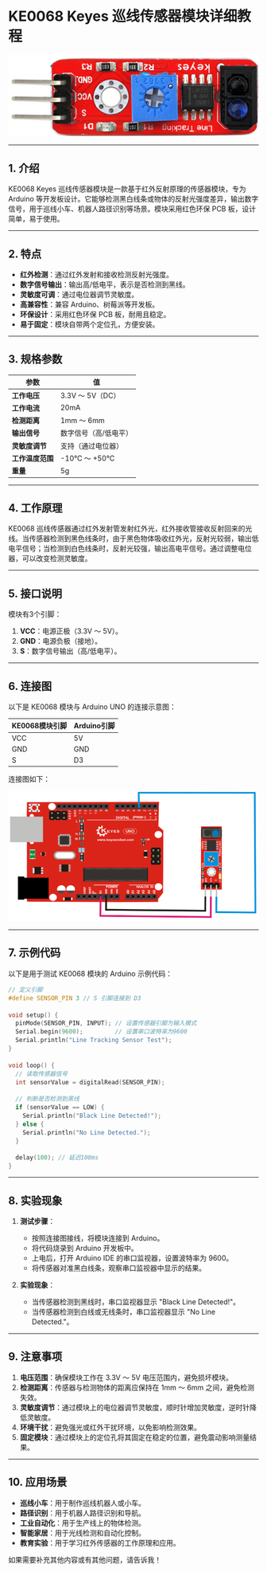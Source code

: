 # **KE0068 Keyes 巡线传感器模块详细教程**

![image-20250312164940230](media/image-20250312164940230.png)

---

## **1. 介绍**

KE0068 Keyes 巡线传感器模块是一款基于红外反射原理的传感器模块，专为 Arduino 等开发板设计。它能够检测黑白线条或物体的反射光强度差异，输出数字信号，用于巡线小车、机器人路径识别等场景。模块采用红色环保 PCB 板，设计简单，易于使用。

---

## **2. 特点**

- **红外检测**：通过红外发射和接收检测反射光强度。
- **数字信号输出**：输出高/低电平，表示是否检测到黑线。
- **灵敏度可调**：通过电位器调节灵敏度。
- **高兼容性**：兼容 Arduino、树莓派等开发板。
- **环保设计**：采用红色环保 PCB 板，耐用且稳定。
- **易于固定**：模块自带两个定位孔，方便安装。

---

## **3. 规格参数**

| 参数            | 值                     |
|-----------------|------------------------|
| **工作电压**    | 3.3V ～ 5V（DC）       |
| **工作电流**    | 20mA                   |
| **检测距离**    | 1mm ～ 6mm             |
| **输出信号**    | 数字信号（高/低电平）  |
| **灵敏度调节**  | 支持（通过电位器）     |
| **工作温度范围**| -10℃ ～ +50℃          |
| **重量**        | 5g                     |

---

## **4. 工作原理**

KE0068 巡线传感器通过红外发射管发射红外光，红外接收管接收反射回来的光线。当传感器检测到黑色线条时，由于黑色物体吸收红外光，反射光较弱，输出低电平信号；当检测到白色线条时，反射光较强，输出高电平信号。通过调整电位器，可以改变检测灵敏度。

---

## **5. 接口说明**

模块有3个引脚：
1. **VCC**：电源正极（3.3V ～ 5V）。
2. **GND**：电源负极（接地）。
3. **S**：数字信号输出（高/低电平）。

---

## **6. 连接图**

以下是 KE0068 模块与 Arduino UNO 的连接示意图：

| KE0068模块引脚 | Arduino引脚 |
| -------------- | ----------- |
| VCC            | 5V          |
| GND            | GND         |
| S              | D3          |

连接图如下：

![image-20250312164952279](media/image-20250312164952279.png)

---

## **7. 示例代码**

以下是用于测试 KE0068 模块的 Arduino 示例代码：

```cpp
// 定义引脚
#define SENSOR_PIN 3 // S 引脚连接到 D3

void setup() {
  pinMode(SENSOR_PIN, INPUT); // 设置传感器引脚为输入模式
  Serial.begin(9600);         // 设置串口波特率为9600
  Serial.println("Line Tracking Sensor Test");
}

void loop() {
  // 读取传感器信号
  int sensorValue = digitalRead(SENSOR_PIN);

  // 判断是否检测到黑线
  if (sensorValue == LOW) {
    Serial.println("Black Line Detected!");
  } else {
    Serial.println("No Line Detected.");
  }

  delay(100); // 延迟100ms
}
```

---

## **8. 实验现象**

1. **测试步骤**：
   - 按照连接图接线，将模块连接到 Arduino。
   - 将代码烧录到 Arduino 开发板中。
   - 上电后，打开 Arduino IDE 的串口监视器，设置波特率为 9600。
   - 将传感器对准黑白线条，观察串口监视器中显示的结果。

2. **实验现象**：
   - 当传感器检测到黑线时，串口监视器显示 "Black Line Detected!"。
   - 当传感器检测到白线或无线条时，串口监视器显示 "No Line Detected."。

---

## **9. 注意事项**

1. **电压范围**：确保模块工作在 3.3V ～ 5V 电压范围内，避免损坏模块。
2. **检测距离**：传感器与检测物体的距离应保持在 1mm ～ 6mm 之间，避免检测失效。
3. **灵敏度调节**：通过模块上的电位器调节灵敏度，顺时针增加灵敏度，逆时针降低灵敏度。
4. **环境干扰**：避免强光或红外干扰环境，以免影响检测效果。
5. **固定模块**：通过模块上的定位孔将其固定在稳定的位置，避免震动影响测量结果。

---

## **10. 应用场景**

- **巡线小车**：用于制作巡线机器人或小车。
- **路径识别**：用于机器人路径识别和导航。
- **工业自动化**：用于生产线上的物体检测。
- **智能家居**：用于光线检测和自动化控制。
- **教育实验**：用于学习红外传感器的工作原理和应用。

如果需要补充其他内容或有其他问题，请告诉我！
